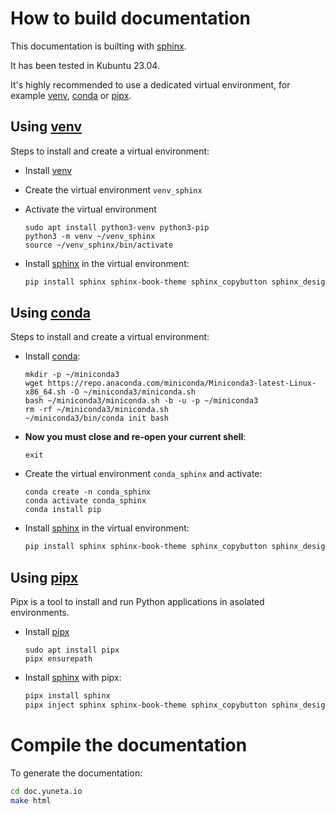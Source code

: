 How to build documentation
==========================

This documentation is builting with [sphinx].

It has been tested in Kubuntu 23.04.

It's highly recommended to use a dedicated virtual environment,
for example [venv], [conda] or [pipx].

Using [venv]
------------

Steps to install and create a virtual environment:
- Install [venv]
- Create the virtual environment `venv_sphinx`
- Activate the virtual environment

    ``` shell
    sudo apt install python3-venv python3-pip
    python3 -m venv ~/venv_sphinx
    source ~/venv_sphinx/bin/activate
    ```
- Install [sphinx] in the virtual environment:
    ``` bash
    pip install sphinx sphinx-book-theme sphinx_copybutton sphinx_design sphinx_sitemap myst-parser
    ```

Using [conda]
-------------

Steps to install and create a virtual environment:
- Install [conda]:

    ``` shell
    mkdir -p ~/miniconda3
    wget https://repo.anaconda.com/miniconda/Miniconda3-latest-Linux-x86_64.sh -O ~/miniconda3/miniconda.sh
    bash ~/miniconda3/miniconda.sh -b -u -p ~/miniconda3
    rm -rf ~/miniconda3/miniconda.sh
    ~/miniconda3/bin/conda init bash
    ```

- **Now you must close and re-open your current shell**:
    ``` shell
    exit
    ```
- Create the virtual environment `conda_sphinx` and activate:
    ``` shell
    conda create -n conda_sphinx
    conda activate conda_sphinx
    conda install pip
    ```
- Install [sphinx] in the virtual environment:
    ``` bash
    pip install sphinx sphinx-book-theme sphinx_copybutton sphinx_design sphinx_sitemap myst-parser
    ```

Using [pipx]
------------

Pipx is a tool to install and run Python applications in asolated environments.

- Install [pipx]
    ``` shell
    sudo apt install pipx
    pipx ensurepath
    ```
- Install [sphinx] with pipx:
    ``` bash
    pipx install sphinx 
    pipx inject sphinx sphinx-book-theme sphinx_copybutton sphinx_design sphinx_sitemap myst-parser
    ```

Compile the documentation
=========================

To generate the documentation:

``` bash
cd doc.yuneta.io
make html
```


[pipx]:     https://pipx.pypa.io/stable/installation/
[sphinx]:   https://www.sphinx-doc.org/
[venv]:     https://docs.python.org/3/library/venv.html
[conda]:    https://docs.anaconda.com/free/miniconda/#miniconda
